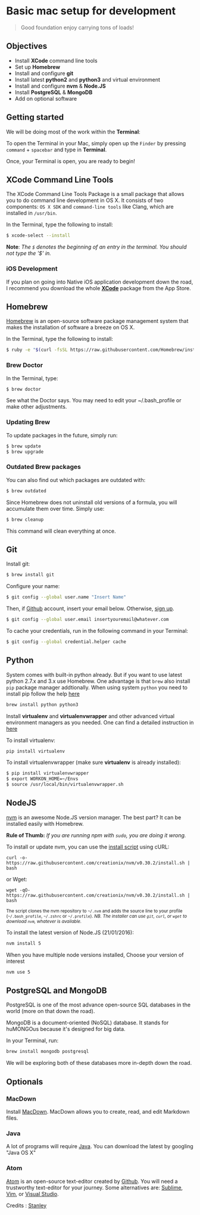 # Basic mac setup for development

>  Good foundation enjoy carrying tons of loads! 

## Objectives

- Install **XCode** command line tools
- Set up **Homebrew**
- Install and configure **git**
- Install latest **python2** and **python3** and virtual environment
- Install and configure **nvm** & **Node.JS**
- Install **PostgreSQL** & **MongoDB**
- Add on optional software

## Getting started

We will be doing most of the work within the **Terminal**: 

To open the Terminal in your Mac, simply open up the `Finder` by pressing `command` + `spacebar` and type in **Terminal**.

Once, your Terminal is open, you are ready to begin!

## XCode Command Line Tools

The XCode Command Line Tools Package is a small  package that allows you to do command line development in OS X. It consists of two components: `OS X SDK` and `command-line tools` like Clang, which are installed in `/usr/bin`.

In the Terminal, type the following to install:

```bash
$ xcode-select --install
```

**Note**: *The `$` denotes the beginning of an entry in the terminal. You should not type the '$' in.*

### iOS Development

If you plan on going into Native iOS application development down the road, I recommend you download the whole **[XCode](https://developer.apple.com/xcode/)** package from the App Store.

## Homebrew

[Homebrew](http://brew.sh/) is an open-source software package management system that makes the installation of software a breeze on OS X. 

In the Terminal, type the following to install:

```bash
$ ruby -e "$(curl -fsSL https://raw.githubusercontent.com/Homebrew/install/master/install)"
```

### Brew Doctor

In the Terminal, type:

```bash
$ brew doctor
```

See what the Doctor says. You may need to edit your ~/.bash_profile or make other adjustments.

### Updating Brew

To update packages in the future, simply run:

```bash
$ brew update
$ brew upgrade
```

### Outdated Brew packages

You can also find out which packages are outdated with:

```bash
$ brew outdated
```

Since Homebrew does not uninstall old versions of a formula, you will accumulate them over time. Simply use:

```bash
$ brew cleanup
```

This command will clean everything at once.

## Git

Install git:

```bash
$ brew install git
```

Configure your name:

```bash
$ git config --global user.name "Insert Name"
```

Then, if [Github](https://github.com) account, insert your email below. Otherwise, [sign up](https://github.com/join).

```bash
$ git config --global user.email insertyouremail@whatever.com
```

To cache your credentials, run in the following command in your Terminal:

```bash
$ git config --global credential.helper cache
```
## Python

System comes with built-in python already. But if you want to use latest python 2.7.x and 3.x use Homebrew.
One advantage is that `brew` also install `pip` package manager addtionally. When using system `python` you need
to install pip follow the help [here](https://pip.pypa.io/en/stable/installing/) 

```bash
brew install python python3
```

Install **virtualenv** and **virtualenvwrapper** and other advanced virtual environment managers as you needed.
One can find a detailed instruction in [here](http://docs.python-guide.org/en/latest/dev/virtualenvs/)

To install virtualenv:

```bash
pip install virtualenv
```

To install virtualenvwrapper (make sure **virtualenv** is already installed):

```bash
$ pip install virtualenvwrapper
$ export WORKON_HOME=~/Envs
$ source /usr/local/bin/virtualenvwrapper.sh
```

## NodeJS

[nvm](https://github.com/creationix/nvm) is an awesome Node.JS version manager. The best part? It can be installed easily with Homebrew.

**Rule of Thumb:** *If you are running npm with `sudo`, you are doing it wrong.*


To install or update nvm, you can use the [install script][2] using cURL:

    curl -o- https://raw.githubusercontent.com/creationix/nvm/v0.30.2/install.sh | bash

or Wget:

    wget -qO- https://raw.githubusercontent.com/creationix/nvm/v0.30.2/install.sh | bash

<sub>The script clones the nvm repository to `~/.nvm` and adds the source line to your profile (`~/.bash_profile`, `~/.zshrc` or `~/.profile`). *NB. The installer can use `git`, `curl`, or `wget` to download `nvm`, whatever is available.*</sub>

To install the latest version of Node.JS (21/01/2016):

```bash
nvm install 5
```

When you have multiple node versions installed, Choose your version of interest

```bash
nvm use 5
```

## PostgreSQL and MongoDB

PostgreSQL is one of the most advance open-source SQL databases in the world (more on that down the road).

MongoDB is a document-oriented (NoSQL) database. It stands for huMONGOus because it's designed for big data.

In your Terminal, run:

```bash
brew install mongodb postgresql
```

We will be exploring both of these databases more in-depth down the road.

## Optionals

### MacDown

Install [MacDown](http://macdown.uranusjr.com/). MacDown allows you to create, read, and edit Markdown files.

### Java

A lot of programs will require [Java](https://support.apple.com/kb/DL1572?locale=en_US). You can download the latest by googling "Java OS X"


### Atom

[Atom](https://atom.io/) is an open-source text-editor created by [Github](https://github.com). You will need a trustworthy text-editor for your journey. Some alternatives are: [Sublime](http://www.sublimetext.com/), [Vim](http://www.vim.org/), or [Visual Studio](https://www.visualstudio.com/downloads/download-visual-studio-vs).

[1]: https://github.com/creationix/nvm.git
[2]: https://github.com/creationix/nvm/blob/v0.30.2/install.sh


Credits : [Stanley](https://twitter.com/StanleyCYang) 
